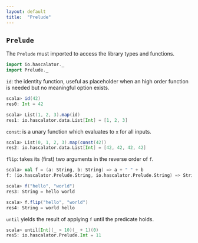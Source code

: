 ```yaml
---
layout: default
title:  "Prelude"
---
```


## `Prelude`

The `Prelude` must imported to access the library types and functions.

```scala
import io.hascalator._
import Prelude._
```

`id`: the identity function, useful as placeholder when an high order
 function is needed but no meaningful option exists.

```scala
scala> id(42)
res0: Int = 42
```

```scala
scala> List(1, 2, 3).map(id)
res1: io.hascalator.data.List[Int] = [1, 2, 3]
```

`const`: is a unary function which evaluates to `x` for all inputs.

```scala
scala> List(0, 1, 2, 3).map(const(42))
res2: io.hascalator.data.List[Int] = [42, 42, 42, 42]
```

`flip`: takes its (first) two arguments in the reverse order of `f`.

```scala
scala> val f = (a: String, b: String) => a + " " + b
f: (io.hascalator.Prelude.String, io.hascalator.Prelude.String) => String = <function2>

scala> f("hello", "world")
res3: String = hello world

scala> f.flip("hello", "world")
res4: String = world hello
```

`until` yields the result of applying `f` until the predicate holds.

```scala
scala> until[Int](_ > 10)(_ + 1)(0)
res5: io.hascalator.Prelude.Int = 11
```
